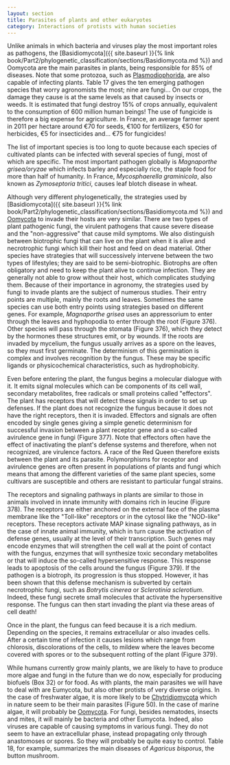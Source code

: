 ```yaml
---
layout: section
title: Parasites of plants and other eukaryotes
category: Interactions of protists with human societies
---
```

Unlike animals in which bacteria and viruses play the most important roles as pathogens, the [Basidiomycota]({{ site.baseurl }}{% link book/Part2/phylogenetic_classification/sections/Basidiomycota.md %}) and Oomycota are the main parasites in plants, being responsible for 85% of diseases. Note that some protozoa, such as [Plasmodiophorida]({{site.baseurl}}/book/Part2/phylogenetic_classification/sections/Rhizaria.html#plasmodiophorida--phagomyxida), are also capable of infecting plants. Table 17 gives the ten emerging pathogen species that worry agronomists the most; nine are fungi... On our crops, the damage they cause is at the same levels as that caused by insects or weeds. It is estimated that fungi destroy 15% of crops annually, equivalent to the consumption of 600 million human beings! The use of fungicide is therefore a big expense for agriculture. In France, an average farmer spent in 2011 per hectare around €70 for seeds, €100 for fertilizers, €50 for herbicides, €5 for insecticides and... €75 for fungicides!

The list of important species is too long to quote because each species of cultivated plants can be infected with several species of fungi, most of which are specific. The most important pathogen globally is _Magnaporthe grisea/oryzae_ which infects barley and especially rice, the staple food for more than half of humanity. In France, _Mycosphaerella graminicola_, also known as _Zymoseptoria tritici_, causes leaf blotch disease in wheat.

Although very different phylogenetically, the strategies used by [Basidiomycota]({{ site.baseurl }}{% link book/Part2/phylogenetic_classification/sections/Basidiomycota.md %}) and [Oomycota]({{site.baseurl}}/book/Part2/phylogenetic_classification/sections/Heterokonta.html#oomycota) to invade their hosts are very similar. There are two types of plant pathogenic fungi, the virulent pathogens that cause severe disease and the "non-aggressive" that cause mild symptoms. We also distinguish between biotrophic fungi that can live on the plant when it is alive and necrotrophic fungi which kill their host and feed on dead material. Other species have strategies that will successively intervene between the two types of lifestyles; they are said to be semi-biotrophic. Biotrophs are often obligatory and need to keep the plant alive to continue infection. They are generally not able to grow without their host, which complicates studying them. Because of their importance in agronomy, the strategies used by fungi to invade plants are the subject of numerous studies. Their entry points are multiple, mainly the roots and leaves. Sometimes the same species can use both entry points using strategies based on different genes. For example, _Magnaporthe grisea_ uses an appressorium to enter through the leaves and hyphopodia to enter through the root (Figure 376). Other species will pass through the stomata (Figure 376), which they detect by the hormones these structures emit, or by wounds. If the roots are invaded by mycelium, the fungus usually arrives as a spore on the leaves, so they must first germinate. The determinism of this germination is complex and involves recognition by the fungus. These may be specific ligands or physicochemical characteristics, such as hydrophobicity.

Even before entering the plant, the fungus begins a molecular dialogue with it. It emits signal molecules which can be components of its cell wall, secondary metabolites, free radicals or small proteins called "effectors". The plant has receptors that will detect these signals in order to set up defenses. If the plant does not recognize the fungus because it does not have the right receptors, then it is invaded. Effectors and signals are often encoded by single genes giving a simple genetic determinism for successful invasion between a plant receptor gene and a so-called avirulence gene in fungi (Figure 377). Note that effectors often have the effect of inactivating the plant's defense systems and therefore, when not recognized, are virulence factors. A race of the Red Queen therefore exists between the plant and its parasite. Polymorphisms for receptor and avirulence genes are often present in populations of plants and fungi which means that among the different varieties of the same plant species, some cultivars are susceptible and others are resistant to particular fungal strains.

The receptors and signaling pathways in plants are similar to those in animals involved in innate immunity with domains rich in leucine (Figure 378). The receptors are either anchored on the external face of the plasma membrane like the "Toll-like" receptors or in the cytosol like the "NOD-like" receptors. These receptors activate MAP kinase signaling pathways, as in the case of innate animal immunity, which in turn cause the activation of defense genes, usually at the level of their transcription. Such genes may encode enzymes that will strengthen the cell wall at the point of contact with the fungus, enzymes that will synthesize toxic secondary metabolites or that will induce the so-called hypersensitive response. This response leads to apoptosis of the cells around the fungus (Figure 379). If the pathogen is a biotroph, its progression is thus stopped. However, it has been shown that this defense mechanism is subverted by certain necrotrophic fungi, such as _Botrytis cinerea_ or _Sclerotinia sclerotium_. Indeed, these fungi secrete small molecules that activate the hypersensitive response. The fungus can then start invading the plant via these areas of cell death!

Once in the plant, the fungus can feed because it is a rich medium. Depending on the species, it remains extracellular or also invades cells. After a certain time of infection it causes lesions which range from chlorosis, discolorations of the cells, to mildew where the leaves become covered with spores or to the subsequent rotting of the plant (Figure 379).

While humans currently grow mainly plants, we are likely to have to produce more algae and fungi in the future than we do now, especially for producing biofuels (Box 32) or for food. As with plants, the main parasites we will have to deal with are Eumycota, but also other protists of very diverse origins. In the case of freshwater algae, it is more likely to be [Chytridiomycota]({{site.baseurl}}/book/Part2/phylogenetic_classification/sections/Eumycota.html#chytridiomycota) which in nature seem to be their main parasites (Figure 50). In the case of marine algae, it will probably be [Oomycota]({{site.baseurl}}/book/Part2/phylogenetic_classification/sections/Heterokonta.html#oomycota). For fungi, besides nematodes, insects and mites, it will mainly be bacteria and other Eumycota. Indeed, also viruses are capable of causing symptoms in various fungi. They do not seem to have an extracellular phase, instead propagating only through anastomoses or spores. So they will probably be quite easy to control. Table 18, for example, summarizes the main diseases of _Agaricus bisporus_, the button mushroom.
